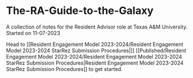 # The-RA-Guide-to-the-Galaxy
A collection of notes for the Resident Advisor role at Texas A&amp;M University.
Started on 11-07-2023

Head to [[Resident Engagement Model 2023-2024/Resident Engagement Model 2023-2024 StarRez Submission Procedures|]] [[Published/Resident Engagement Model 2023-2024/Resident Engagement Model 2023-2024 StarRez Submission Procedures|Resident Engagement Model 2023-2024 StarRez Submission Procedures]] to get started.